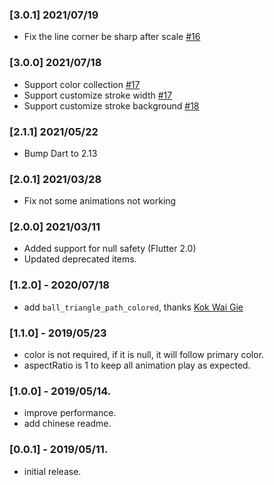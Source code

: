 ### [3.0.1] 2021/07/19
* Fix the line corner be sharp after scale [#16](https://github.com/TinoGuo/loading_indicator/issues/16)

### [3.0.0] 2021/07/18
* Support color collection [#17](https://github.com/TinoGuo/loading_indicator/pull/17)
* Support customize stroke width [#17](https://github.com/TinoGuo/loading_indicator/pull/17)
* Support customize stroke background [#18](https://github.com/TinoGuo/loading_indicator/pull/18)

### [2.1.1] 2021/05/22
* Bump Dart to 2.13

### [2.0.1] 2021/03/28
* Fix not some animations not working

### [2.0.0] 2021/03/11
* Added support for null safety (Flutter 2.0)
* Updated deprecated items.

### [1.2.0] - 2020/07/18
* add `ball_triangle_path_colored`, thanks [Kok Wai Gie](https://github.com/woshikie)

### [1.1.0] - 2019/05/23
* color is not required, if it is null, it will follow primary color.
* aspectRatio is 1 to keep all animation play as expected.

### [1.0.0] - 2019/05/14.
* improve performance.
* add chinese readme.

### [0.0.1] - 2019/05/11.
* initial release.

